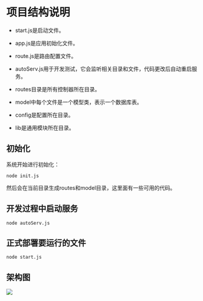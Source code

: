 # 项目结构说明

- start.js是启动文件。

- app.js是应用初始化文件。

- route.js是路由配置文件。

- autoServ.js用于开发测试，它会监听相关目录和文件，代码更改后自动重启服务。

- routes目录是所有控制器所在目录。

- model中每个文件是一个模型类，表示一个数据库表。

- config是配置所在目录。

- lib是通用模块所在目录。

## 初始化

系统开始进行初始化：

```shell
node init.js
```

然后会在当前目录生成routes和model目录，这里面有一些可用的代码。

## 开发过程中启动服务

```shell
node autoServ.js
```

## 正式部署要运行的文件

```shell
node start.js
```

## 架构图

![](./docs/routes-架构图.png)

